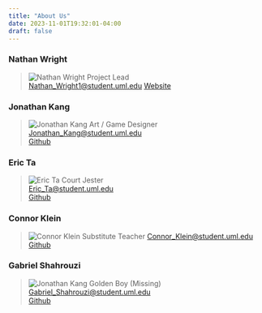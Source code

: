 ```yaml
---
title: "About Us"
date: 2023-11-01T19:32:01-04:00
draft: false
---
```


### Nathan Wright
 > ![Nathan Wright](/LeveledLogicWebsite/contactInfo/nathan_wright_headshot.webp) 
 > Project Lead  
 > Nathan_Wright1@student.uml.edu
 > [Website](https://nwright.tech)  


### Jonathan Kang
 > ![Jonathan Kang](/LeveledLogicWebsite/contactInfo/John.JPG) 
 > Art / Game Designer  
 > Jonathan_Kang@student.uml.edu  
 > [Github](https://github.com/TheKnackAttack)  


### Eric Ta
 > ![Eric Ta](/LeveledLogicWebsite/contactInfo/Eric.jpg) 
 > Court Jester  
 > Eric_Ta@student.uml.edu  
 > [Github](https://github.com/EricWildArchive)  


### Connor Klein
 > ![Connor Klein](/LeveledLogicWebsite/contactInfo/connor.png) 
 > Substitute Teacher
 > Connor_Klein@student.uml.edu  
 > [Github](https://github.com/Yodude2002)


### Gabriel Shahrouzi
 > ![Jonathan Kang](/LeveledLogicWebsite/contactInfo/Gabe.png) 
 > Golden Boy (Missing)
 > Gabriel_Shahrouzi@student.uml.edu  
 > [Github](https://github.com/gShahr)